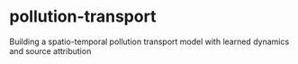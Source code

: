 # pollution-transport
Building a spatio-temporal pollution transport model with learned dynamics and source attribution
